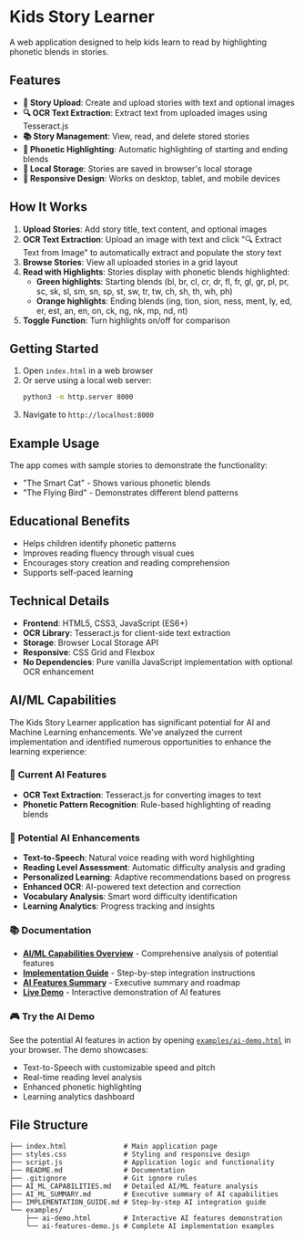 # Kids Story Learner

A web application designed to help kids learn to read by highlighting phonetic blends in stories.

## Features

- **📝 Story Upload**: Create and upload stories with text and optional images
- **🔍 OCR Text Extraction**: Extract text from uploaded images using Tesseract.js
- **📚 Story Management**: View, read, and delete stored stories
- **🎨 Phonetic Highlighting**: Automatic highlighting of starting and ending blends
- **💾 Local Storage**: Stories are saved in browser's local storage
- **📱 Responsive Design**: Works on desktop, tablet, and mobile devices

## How It Works

1. **Upload Stories**: Add story title, text content, and optional images
2. **OCR Text Extraction**: Upload an image with text and click "🔍 Extract Text from Image" to automatically extract and populate the story text
3. **Browse Stories**: View all uploaded stories in a grid layout
4. **Read with Highlights**: Stories display with phonetic blends highlighted:
   - **Green highlights**: Starting blends (bl, br, cl, cr, dr, fl, fr, gl, gr, pl, pr, sc, sk, sl, sm, sn, sp, st, sw, tr, tw, ch, sh, th, wh, ph)
   - **Orange highlights**: Ending blends (ing, tion, sion, ness, ment, ly, ed, er, est, an, en, on, ck, ng, nk, mp, nd, nt)
5. **Toggle Function**: Turn highlights on/off for comparison

## Getting Started

1. Open `index.html` in a web browser
2. Or serve using a local web server:
   ```bash
   python3 -m http.server 8000
   ```
3. Navigate to `http://localhost:8000`

## Example Usage

The app comes with sample stories to demonstrate the functionality:
- "The Smart Cat" - Shows various phonetic blends
- "The Flying Bird" - Demonstrates different blend patterns

## Educational Benefits

- Helps children identify phonetic patterns
- Improves reading fluency through visual cues
- Encourages story creation and reading comprehension
- Supports self-paced learning

## Technical Details

- **Frontend**: HTML5, CSS3, JavaScript (ES6+)
- **OCR Library**: Tesseract.js for client-side text extraction
- **Storage**: Browser Local Storage API
- **Responsive**: CSS Grid and Flexbox
- **No Dependencies**: Pure vanilla JavaScript implementation with optional OCR enhancement

## AI/ML Capabilities

The Kids Story Learner application has significant potential for AI and Machine Learning enhancements. We've analyzed the current implementation and identified numerous opportunities to enhance the learning experience:

### 🤖 **Current AI Features**
- **OCR Text Extraction**: Tesseract.js for converting images to text
- **Phonetic Pattern Recognition**: Rule-based highlighting of reading blends

### 🚀 **Potential AI Enhancements**
- **Text-to-Speech**: Natural voice reading with word highlighting
- **Reading Level Assessment**: Automatic difficulty analysis and grading
- **Personalized Learning**: Adaptive recommendations based on progress
- **Enhanced OCR**: AI-powered text detection and correction
- **Vocabulary Analysis**: Smart word difficulty identification
- **Learning Analytics**: Progress tracking and insights

### 📚 **Documentation**
- [**AI/ML Capabilities Overview**](AI_ML_CAPABILITIES.md) - Comprehensive analysis of potential features
- [**Implementation Guide**](IMPLEMENTATION_GUIDE.md) - Step-by-step integration instructions
- [**AI Features Summary**](AI_ML_SUMMARY.md) - Executive summary and roadmap
- [**Live Demo**](examples/ai-demo.html) - Interactive demonstration of AI features

### 🎮 **Try the AI Demo**
See the potential AI features in action by opening [`examples/ai-demo.html`](examples/ai-demo.html) in your browser. The demo showcases:
- Text-to-Speech with customizable speed and pitch
- Real-time reading level analysis
- Enhanced phonetic highlighting
- Learning analytics dashboard

## File Structure

```
├── index.html              # Main application page
├── styles.css              # Styling and responsive design
├── script.js               # Application logic and functionality
├── README.md               # Documentation
├── .gitignore              # Git ignore rules
├── AI_ML_CAPABILITIES.md   # Detailed AI/ML feature analysis
├── AI_ML_SUMMARY.md        # Executive summary of AI capabilities
├── IMPLEMENTATION_GUIDE.md # Step-by-step AI integration guide
└── examples/
    ├── ai-demo.html        # Interactive AI features demonstration
    └── ai-features-demo.js # Complete AI implementation examples
```